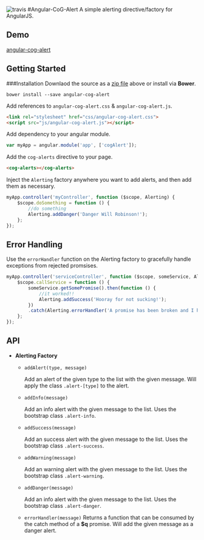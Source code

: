 ![travis](https://travis-ci.org/bodiddlie/angular-cog-alert.svg?branch=master)
#Angular-CoG-Alert
A simple alerting directive/factory for AngularJS.

Demo
-----------
[angular-cog-alert](http://bodiddlie.github.io/angular-cog-alert)

Getting Started
-----------

###Installation
Downlaod the source as a [zip file](https://github.com/bodiddlie/angular-cog-alert/archive/master.zip) above or install via **Bower**.
```
bower install --save angular-cog-alert
```

Add references to `angular-cog-alert.css` &amp;  `angular-cog-alert.js`.
```html
<link rel="stylesheet" href="css/angular-cog-alert.css">
<script src="js/angular-cog-alert.js"></script>
```

Add dependency to your angular module.
```javascript
var myApp = angular.module('app', ['cogAlert']);
```

Add the `cog-alerts` directive to your page.
```html
<cog-alerts></cog-alerts>
```

Inject the `Alerting` factory anywhere you want to add alerts, and then add them as necessary.
```javascript
myApp.controller('myController', function ($scope, Alerting) {
    $scope.doSomething = function () {
        //do something
        Alerting.addDanger('Danger Will Robinson!');
    };
});
```

Error Handling
---------

Use the `errorHandler` function on the Alerting factory to gracefully handle exceptions from rejected promsises.
```javascript
myApp.controller('serviceController', function ($scope, someService, Alerting) {
    $scope.callService = function () {
        someService.getSomePromise().then(function () {
            //it worked!!
            Alerting.addSuccess('Hooray for not sucking!');
        })
        .catch(Alerting.errorHandler('A promise has been broken and I have died a little inside.'));
    };
});
```

API
---------
+ **Alerting Factory**
  + `addAlert(type, message)`

    Add an alert of the given type to the list with the given message. Will apply the class `.alert-[type]` to the alert.
  + `addInfo(message)`

    Add an info alert with the given message to the list. Uses the bootstrap class `.alert-info`.
  + `addSuccess(message)`

    Add an success alert with the given message to the list. Uses the bootstrap class `.alert-success`.
  + `addWarning(message)`

    Add an warning alert with the given message to the list. Uses the bootstrap class `.alert-warning`.
  + `addDanger(message)`

    Add an info alert with the given message to the list. Uses the bootstrap class `.alert-danger`.
  + `errorHandler(message)`
    Returns a function that can be consumed by the catch method of a **$q** promise. Will add the given message as a danger alert.

